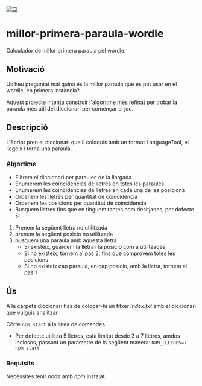 [![CI](https://github.com/MarcLlobet/millor-primera-paraula-wordle/actions/workflows/ci.yml/badge.svg)](https://github.com/MarcLlobet/millor-primera-paraula-wordle/actions/workflows/ci.yml)

# millor-primera-paraula-wordle

Calculador de millor primera paraula pel wordle.

## Motivació

Us heu preguntat mai quina és la millor paraula que es pot usar en el wordle, en primera instància?

Aquest projecte intenta construir l'algoritme més refinat per trobar la paraula més útil del diccionari per començar el joc.

## Descripció

L'Script pren el diccionari que li coloquis amb un format LanguageTool, el llegeix i torna una paraula.

### Algortime

- Filtrem el diccionari per paraules de la llargada
- Enumerem les coincidencies de lletres en totes les paraules
- Enumerem les coincidencies de lletres en cada una de les posicions
- Ordenem les lletres per quantitat de coincidencia
- Ordenem les posicions per quantitat de coincidencia
- Busquem lletres fins que en tinguem tantes com desitjades, per defecte 5:

1. Prenem la següent lletra no utilitzada
2. prenem la següent posicio no utilitzada
3. busquem una paraula amb aquesta lletra
    - Si existeix, guardem la lletra i la posicio com a utilitzades
    - Si no existeix, tornem al pas 2, fins que comprovem totes les posicions
    - Si no existeix cap paraula, en cap posicio, amb la lletra, tornem al pas 1

## Ús

A la carpeta diccionari has de colocar-hi un fitxer _index.txt_ amb el diccionari que vulguis analitzar.

Córre `npm start` a la linea de comandes.

- Per defecte utilitza 5 lletres, està limitat desde 3 a 7 lletres, amdos inclosos, passant un paràmetre de la següent manera:
  `NUM_LLETRES=7 npm start`

### Requisits

Necessites tenir _node_ amb _npm_ instalat.
